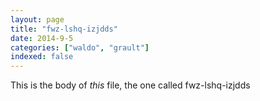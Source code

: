 ```yaml
---
layout: page
title: "fwz-lshq-izjdds"
date: 2014-9-5
categories: ["waldo", "grault"]
indexed: false
---
```

This is the body of _this_ file, the one called fwz-lshq-izjdds
